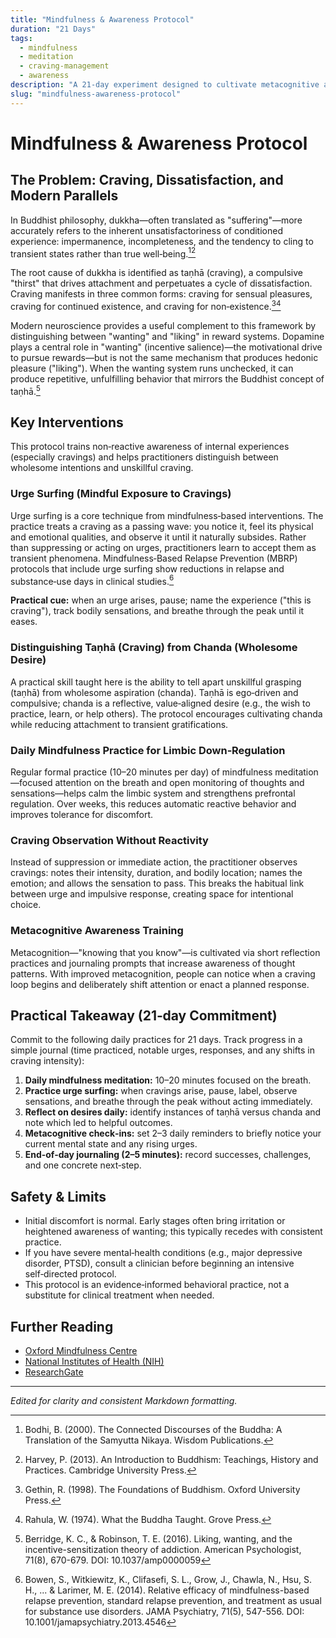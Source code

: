 ```yaml
---
title: "Mindfulness & Awareness Protocol"
duration: "21 Days"
tags:
  - mindfulness
  - meditation
  - craving-management
  - awareness
description: "A 21-day experiment designed to cultivate metacognitive awareness, enabling individuals to understand and respond skillfully to cravings and internal states."
slug: "mindfulness-awareness-protocol"
---
```


# Mindfulness & Awareness Protocol

## The Problem: Craving, Dissatisfaction, and Modern Parallels

In Buddhist philosophy, dukkha—often translated as "suffering"—more accurately refers to the inherent unsatisfactoriness of conditioned experience: impermanence, incompleteness, and the tendency to cling to transient states rather than true well‑being.[^1][^2]

The root cause of dukkha is identified as taṇhā (craving), a compulsive "thirst" that drives attachment and perpetuates a cycle of dissatisfaction. Craving manifests in three common forms: craving for sensual pleasures, craving for continued existence, and craving for non‑existence.[^3][^4]

Modern neuroscience provides a useful complement to this framework by distinguishing between "wanting" and "liking" in reward systems. Dopamine plays a central role in "wanting" (incentive salience)—the motivational drive to pursue rewards—but is not the same mechanism that produces hedonic pleasure ("liking"). When the wanting system runs unchecked, it can produce repetitive, unfulfilling behavior that mirrors the Buddhist concept of taṇhā.[^5]

## Key Interventions

This protocol trains non‑reactive awareness of internal experiences (especially cravings) and helps practitioners distinguish between wholesome intentions and unskillful craving.

### Urge Surfing (Mindful Exposure to Cravings)

Urge surfing is a core technique from mindfulness‑based interventions. The practice treats a craving as a passing wave: you notice it, feel its physical and emotional qualities, and observe it until it naturally subsides. Rather than suppressing or acting on urges, practitioners learn to accept them as transient phenomena. Mindfulness‑Based Relapse Prevention (MBRP) protocols that include urge surfing show reductions in relapse and substance‑use days in clinical studies.[^7]

**Practical cue:** when an urge arises, pause; name the experience ("this is craving"), track bodily sensations, and breathe through the peak until it eases.

### Distinguishing Taṇhā (Craving) from Chanda (Wholesome Desire)

A practical skill taught here is the ability to tell apart unskillful grasping (taṇhā) from wholesome aspiration (chanda). Taṇhā is ego‑driven and compulsive; chanda is a reflective, value‑aligned desire (e.g., the wish to practice, learn, or help others). The protocol encourages cultivating chanda while reducing attachment to transient gratifications.

### Daily Mindfulness Practice for Limbic Down‑Regulation

Regular formal practice (10–20 minutes per day) of mindfulness meditation—focused attention on the breath and open monitoring of thoughts and sensations—helps calm the limbic system and strengthens prefrontal regulation. Over weeks, this reduces automatic reactive behavior and improves tolerance for discomfort.

### Craving Observation Without Reactivity

Instead of suppression or immediate action, the practitioner observes cravings: notes their intensity, duration, and bodily location; names the emotion; and allows the sensation to pass. This breaks the habitual link between urge and impulsive response, creating space for intentional choice.

### Metacognitive Awareness Training

Metacognition—"knowing that you know"—is cultivated via short reflection practices and journaling prompts that increase awareness of thought patterns. With improved metacognition, people can notice when a craving loop begins and deliberately shift attention or enact a planned response.

## Practical Takeaway (21‑day Commitment)

Commit to the following daily practices for 21 days. Track progress in a simple journal (time practiced, notable urges, responses, and any shifts in craving intensity):

1. **Daily mindfulness meditation:** 10–20 minutes focused on the breath.
2. **Practice urge surfing:** when cravings arise, pause, label, observe sensations, and breathe through the peak without acting immediately.
3. **Reflect on desires daily:** identify instances of taṇhā versus chanda and note which led to helpful outcomes.
4. **Metacognitive check‑ins:** set 2–3 daily reminders to briefly notice your current mental state and any rising urges.
5. **End‑of‑day journaling (2–5 minutes):** record successes, challenges, and one concrete next‑step.

## Safety & Limits

- Initial discomfort is normal. Early stages often bring irritation or heightened awareness of wanting; this typically recedes with consistent practice.
- If you have severe mental‑health conditions (e.g., major depressive disorder, PTSD), consult a clinician before beginning an intensive self‑directed protocol.
- This protocol is an evidence‑informed behavioral practice, not a substitute for clinical treatment when needed.

## Further Reading

- [Oxford Mindfulness Centre](https://oxfordmindfulness.org)
- [National Institutes of Health (NIH)](https://www.nih.gov)
- [ResearchGate](https://www.researchgate.net)

---

*Edited for clarity and consistent Markdown formatting.*

[^1]: Bodhi, B. (2000). The Connected Discourses of the Buddha: A Translation of the Samyutta Nikaya. Wisdom Publications.
[^2]: Harvey, P. (2013). An Introduction to Buddhism: Teachings, History and Practices. Cambridge University Press.
[^3]: Gethin, R. (1998). The Foundations of Buddhism. Oxford University Press.
[^4]: Rahula, W. (1974). What the Buddha Taught. Grove Press.
[^5]: Berridge, K. C., & Robinson, T. E. (2016). Liking, wanting, and the incentive-sensitization theory of addiction. American Psychologist, 71(8), 670-679. DOI: 10.1037/amp0000059
[^7]: Bowen, S., Witkiewitz, K., Clifasefi, S. L., Grow, J., Chawla, N., Hsu, S. H., ... & Larimer, M. E. (2014). Relative efficacy of mindfulness-based relapse prevention, standard relapse prevention, and treatment as usual for substance use disorders. JAMA Psychiatry, 71(5), 547-556. DOI: 10.1001/jamapsychiatry.2013.4546

